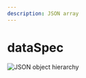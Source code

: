 ```yaml
---
description: JSON array
---
```


# dataSpec

![JSON object hierarchy](https://mermaid.ink/img/pako:eNptkj1rwzAQhv-KURYFHMjgLip0apdSWqhXQ7la50SNZAt90JiQ\_96TazkljQfdY91jvebsE2sHiUywnQO7L17em76gyw1D4M\_12-tE683mQUIAnpb1\_UWh\_Q8L7QF2yDNc9a2yqFWPni90ZeDRolMG--D5H85WyiTLx88vbEnJkPv5PjkhSkVJc71hGAQfHSkZbjjSxZ3n07p0fw9MEfR6KWEq\_9vQgx698jzDokwPpHmAA0PDmEruLqOZB11bbHmGS8qosci7Rae0Fquuw7vttvTBDQcUq6qqZt58Kxn2orJHVjKDzoCS9JlP6ayGhT0abJgglNhB1KFhTX8mNVpKwCepwuCY6EB7LBnEMNRj3zIRXMQsPSqgv8bM1vkHKAnHcw)
